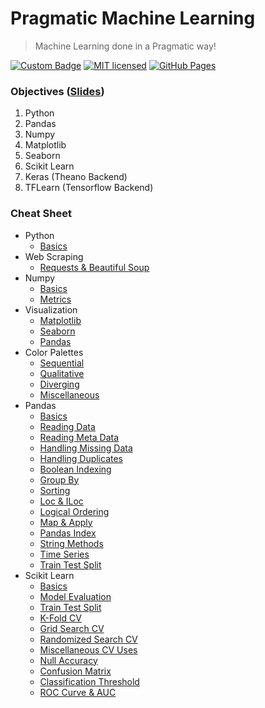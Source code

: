 # Pragmatic Machine Learning
> Machine Learning done in a Pragmatic way!

[![Custom Badge](https://img.shields.io/badge/Author-Abhijit%20Kar-brightgreen.svg)](https://abhijit-kar.github.io/)
[![MIT licensed](https://img.shields.io/badge/license-MIT-blue.svg)](https://opensource.org/licenses/mit-license.php)
[![GitHub Pages](https://img.shields.io/badge/Server-GitHub%20Pages-brightgreen.svg?style=flat)](http://www.abhijit-kar.com/pragmatic-machine-learning/)

### Objectives ([Slides](https://nbviewer.jupyter.org/format/slides/github/abhijit-kar/pragmatic-machine-learning/blob/master/intro.ipynb#/))
1. Python
1. Pandas
1. Numpy
1. Matplotlib
1. Seaborn
1. Scikit Learn
1. Keras (Theano Backend)
1. TFLearn (Tensorflow Backend)

### Cheat Sheet

- Python
  - [Basics](https://nbviewer.jupyter.org/github/abhijit-kar/pragmatic-machine-learning/blob/master/python/basics.ipynb)
- Web Scraping
  - [Requests & Beautiful Soup](https://nbviewer.jupyter.org/github/abhijit-kar/pragmatic-machine-learning/blob/master/web-scraping/requests-and-beautiful-soup.ipynb)
- Numpy
  - [Basics](https://nbviewer.jupyter.org/github/abhijit-kar/pragmatic-machine-learning/blob/master/numpy/basics.ipynb)
  - [Metrics](https://nbviewer.jupyter.org/github/abhijit-kar/pragmatic-machine-learning/blob/master/numpy/metrics.ipynb)
- Visualization
  - [Matplotlib](https://nbviewer.jupyter.org/github/abhijit-kar/pragmatic-machine-learning/blob/master/visualization/matplotlib.ipynb)
  - [Seaborn](https://nbviewer.jupyter.org/github/abhijit-kar/pragmatic-machine-learning/blob/master/visualization/seaborn.ipynb)
  - [Pandas](https://nbviewer.jupyter.org/github/abhijit-kar/pragmatic-machine-learning/blob/master/visualization/pandas.ipynb)
- Color Palettes
  - [Sequential](https://nbviewer.jupyter.org/github/abhijit-kar/pragmatic-machine-learning/blob/master/visualization/color-palettes/sequential.ipynb)
  - [Qualitative](https://nbviewer.jupyter.org/github/abhijit-kar/pragmatic-machine-learning/blob/master/visualization/color-palettes/qualitative.ipynb)
  - [Diverging](https://nbviewer.jupyter.org/github/abhijit-kar/pragmatic-machine-learning/blob/master/visualization/color-palettes/diverging.ipynb)
  - [Miscellaneous](https://nbviewer.jupyter.org/github/abhijit-kar/pragmatic-machine-learning/blob/master/visualization/color-palettes/miscellaneous.ipynb)
- Pandas
  - [Basics](https://nbviewer.jupyter.org/github/abhijit-kar/pragmatic-machine-learning/blob/master/pandas/basics.ipynb)
  - [Reading Data](https://nbviewer.jupyter.org/github/abhijit-kar/pragmatic-machine-learning/blob/master/pandas/reading-data.ipynb)
  - [Reading Meta Data](https://nbviewer.jupyter.org/github/abhijit-kar/pragmatic-machine-learning/blob/master/pandas/reading-metadata.ipynb)
  - [Handling Missing Data](https://nbviewer.jupyter.org/github/abhijit-kar/pragmatic-machine-learning/blob/master/pandas/handling-missing-data.ipynb)
  - [Handling Duplicates](https://nbviewer.jupyter.org/github/abhijit-kar/pragmatic-machine-learning/blob/master/pandas/handling-duplicates.ipynb)
  - [Boolean Indexing](https://nbviewer.jupyter.org/github/abhijit-kar/pragmatic-machine-learning/blob/master/pandas/boolean-indexing.ipynb)
  - [Group By](https://nbviewer.jupyter.org/github/abhijit-kar/pragmatic-machine-learning/blob/master/pandas/group-by.ipynb)
  - [Sorting](https://nbviewer.jupyter.org/github/abhijit-kar/pragmatic-machine-learning/blob/master/pandas/sorting.ipynb)
  - [Loc & ILoc](https://nbviewer.jupyter.org/github/abhijit-kar/pragmatic-machine-learning/blob/master/pandas/loc-iloc.ipynb)
  - [Logical Ordering](https://nbviewer.jupyter.org/github/abhijit-kar/pragmatic-machine-learning/blob/master/pandas/logical-ordering.ipynb)
  - [Map & Apply](https://nbviewer.jupyter.org/github/abhijit-kar/pragmatic-machine-learning/blob/master/pandas/map-and-apply.ipynb)
  - [Pandas Index](https://nbviewer.jupyter.org/github/abhijit-kar/pragmatic-machine-learning/blob/master/pandas/pandas-index.ipynb)
  - [String Methods](https://nbviewer.jupyter.org/github/abhijit-kar/pragmatic-machine-learning/blob/master/pandas/string-methods.ipynb)
  - [Time Series](https://nbviewer.jupyter.org/github/abhijit-kar/pragmatic-machine-learning/blob/master/pandas/time-series.ipynb)
  - [Train Test Split](https://nbviewer.jupyter.org/github/abhijit-kar/pragmatic-machine-learning/blob/master/pandas/train-test-split.ipynb)
- Scikit Learn
  - [Basics](https://nbviewer.jupyter.org/github/abhijit-kar/pragmatic-machine-learning/blob/master/sklearn/basics.ipynb)
  - [Model Evaluation](https://nbviewer.jupyter.org/github/abhijit-kar/pragmatic-machine-learning/blob/master/sklearn/model-evaluation.ipynb)
  - [Train Test Split](https://nbviewer.jupyter.org/github/abhijit-kar/pragmatic-machine-learning/blob/master/sklearn/train-test-split.ipynb)
  - [K-Fold CV](https://nbviewer.jupyter.org/github/abhijit-kar/pragmatic-machine-learning/blob/master/sklearn/k-fold-cv.ipynb)
  - [Grid Search CV](https://nbviewer.jupyter.org/github/abhijit-kar/pragmatic-machine-learning/blob/master/sklearn/grid-search-cv.ipynb)
  - [Randomized Search CV](https://nbviewer.jupyter.org/github/abhijit-kar/pragmatic-machine-learning/blob/master/sklearn/randomized-search-cv.ipynb)
  - [Miscellaneous CV Uses](https://nbviewer.jupyter.org/github/abhijit-kar/pragmatic-machine-learning/blob/master/sklearn/misc-cv-uses.ipynb)
  - [Null Accuracy](https://nbviewer.jupyter.org/github/abhijit-kar/pragmatic-machine-learning/blob/master/sklearn/null-accuracy.ipynb)
  - [Confusion Matrix](https://nbviewer.jupyter.org/github/abhijit-kar/pragmatic-machine-learning/blob/master/sklearn/confusion-matrix.ipynb)
  - [Classification Threshold](https://nbviewer.jupyter.org/github/abhijit-kar/pragmatic-machine-learning/blob/master/sklearn/classification-threshold.ipynb)
  - [ROC Curve & AUC](https://nbviewer.jupyter.org/github/abhijit-kar/pragmatic-machine-learning/blob/master/sklearn/roc-curve-and-auc.ipynb)

